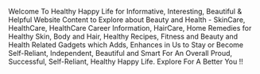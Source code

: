 Welcome To Healthy Happy Life for Informative, Interesting, Beautiful &amp; Helpful Website Content to Explore about Beauty and Health -  SkinCare, HealthCare, HealthCare Career Information, HairCare, Home Remedies for Healthy Skin, Body and Hair, Healthy Recipes, Fitness and Beauty and Health Related Gadgets which Adds, Enhances in Us to Stay or Become Self-Reliant, Independent, Beautiful and Smart For An Overall Proud, Successful, Self-Reliant, Healthy Happy Life. Explore For A Better You !!
